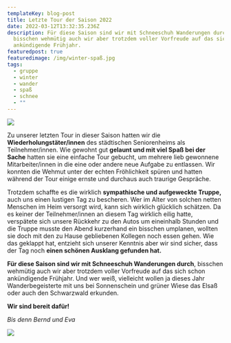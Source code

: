 ```yaml
---
templateKey: blog-post
title: Letzte Tour der Saison 2022
date: 2022-03-12T13:32:35.236Z
description: Für diese Saison sind wir mit Schneeschuh Wanderungen durch,
  bisschen wehmütig auch wir aber trotzdem voller Vorfreude auf das sich schon
  ankündigende Frühjahr.
featuredpost: true
featuredimage: /img/winter-spaß.jpg
tags:
  - gruppe
  - winter
  - wander
  - spaß
  - schnee
  - ""
---
```

![](/img/wandergruppe.jpg)

Zu unserer letzten Tour in dieser Saison hatten wir die **Wiederholungstäter/innen** des städtischen Seniorenheims als Teilnehmer/innen.
Wie gewohnt gut **gelaunt und mit viel Spaß bei der Sache** hatten sie eine einfache Tour gebucht, um mehrere lieb gewonnene Mitarbeiter/innen in die eine oder andere neue Aufgabe zu entlassen. Wir konnten die Wehmut unter der echten Fröhlichkeit spüren und 
hatten während der Tour einige ernste und durchaus auch traurige Gespräche. 

Trotzdem schaffte es die wirklich **sympathische und aufgeweckte Truppe,** auch uns einen lustigen Tag zu bescheren. Wer im Alter von solchen netten Menschen im Heim versorgt wird, kann sich wirklich glücklich schätzen. Da es keiner der Teilnehmer/innen an diesem Tag wirklich eilig hatte, verspätete sich unsere Rückkehr zu den Autos um eineinhalb Stunden und die Truppe musste den Abend kurzerhand ein bisschen umplanen, wollten sie doch mit den zu Hause gebliebenen Kollegen noch essen gehen. Wie das geklappt hat, entzieht sich unserer Kenntnis aber wir sind sicher, dass der Tag noch **einen schönen Ausklang gefunden hat.**


**Für diese Saison sind wir mit Schneeschuh Wanderungen durch**, bisschen wehmütig auch wir aber trotzdem voller Vorfreude auf das sich schon ankündigende Frühjahr. Und wer weiß, vielleicht wollen ja dieses Jahr Wanderbegeisterte mit uns bei Sonnenschein und grüner Wiese das Elsaß oder auch den Schwarzwald erkunden. 


**Wir sind bereit dafür!**


*Bis denn Bernd und Eva*  

![](/img/winter-spaß.jpg)